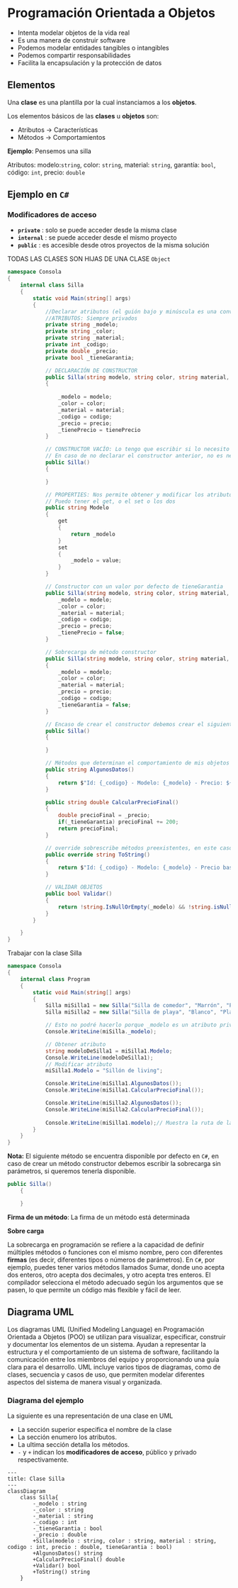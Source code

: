 # Programación Orientada a Objetos

- Intenta modelar objetos de la vida real
- Es una manera de construir software
- Podemos modelar entidades tangibles o intangibles
- Podemos compartir responsabilidades
- Facilita la encapsulación y la protección de datos

## Elementos
 
Una **clase** es una plantilla por la cual instanciamos a los **objetos**.

Los elementos básicos de las **clases** u **objetos** son:

- Atributos $\rightarrow$ Características
- Métodos $\rightarrow$ Comportamientos

__Ejemplo__: Pensemos una silla

Atributos: modelo:`string`, color: `string`, material: `string`, garantía: `bool`, código: `int`, precio: `double`

## Ejemplo en `C#`

### Modificadores de acceso

- **`private`** : solo se puede acceder desde la misma clase
- **`internal`** : se puede acceder desde el mismo proyecto
- **`public`** : es accesible desde otros proyectos de la misma solución

TODAS LAS CLASES SON HIJAS DE UNA CLASE `Object`

```c#
namespace Consola
{
    internal class Silla
    {
        static void Main(string[] args)
        {
            //Declarar atributos (el guión bajo y minúscula es una convención
            //ATRIBUTOS: Siempre privados
            private string _modelo;
            private string _color;
            private string _material;
            private int _codigo;
            private double _precio;
            private bool _tieneGarantia;

            // DECLARACIÓN DE CONSTRUCTOR
            public Silla(string modelo, string color, string material, int codigo, double precio, bool tieneGarantia)
            {
            
                _modelo = modelo;
                _color = color;
                _material = material;
                _codigo = codigo;
                _precio = precio;
                _tienePrecio = tienePrecio
            }

            // CONSTRUCTOR VACÍO: Lo tengo que escribir si lo necesito
            // En caso de no declarar el constructor anterior, no es necesario escribir este
            public Silla()
            {

            }

            // PROPERTIES: Nos permite obtener y modificar los atributos
            // Puedo tener el get, o el set o los dos
            public string Modelo
            {
                get
                {
                    return _modelo
                }
                set
                {
                    _modelo = value;
                }
            }

            // Constructor con un valor por defecto de tieneGarantia
            public Silla(string modelo, string color, string material, int codigo, double precio, ){
                _modelo = modelo;
                _color = color;
                _material = material;
                _codigo = codigo;
                _precio = precio;
                _tienePrecio = false;
            }

            // Sobrecarga de método constructor
            public Silla(string modelo, string color, string material, int codigo, double precio)
            {
                _modelo = modelo;
                _color = color;
                _material = material;
                _precio = precio;
                _codigo = codigo;
                _tieneGarantia = false;
            }

            // Encaso de crear el constructor debemos crear el siguiente método para tenerlo disponible
            public Silla()
            {

            }

            // Métodos que determinan el comportamiento de mis objetos
            public string AlgunosDatos()
            {
                return $"Id: {_codigo} - Modelo: {_modelo} - Precio: ${_precio}"
            }

            public string double CalcularPrecioFinal()
            {
                double precioFinal = _precio;
                if(_tieneGarantia) precioFinal += 200;
                return precioFinal;
            }

            // override sobrescribe métodos preexistentes, en este caso el método ToString
            public override string ToString()
            {
                return $"Id: {_codigo} - Modelo: {_modelo} - Precio base: ${_precio} - Precio final: ${CalcularPrecioFinal()} - Garantia: {_tieneGarantia}"
            }

            // VALIDAR OBJETOS
            public bool Validar()
            {
                return !string.IsNullOrEmpty(_modelo) && !string.isNullOrEmpty(_color) && !string.isNullOrEmpty(_material) && _precio > 0 && _codigo >= 0;
            }
        }

    }
}
```

Trabajar con la clase Silla

```c#
namespace Consola
{
    internal class Program
    {
        static void Main(string[] args)
        {
            Silla miSilla1 = new Silla("Silla de comedor", "Marrón", "Pino", 1500, false);
            Silla miSilla2 = new Silla("Silla de playa", "Blanco", "Plástico", 2, 500);

            // Esto no podré hacerlo porque _modelo es un atributo privado
            Console.WriteLine(miSilla._modelo);

            // Obtener atributo
            string modeloDeSilla1 = miSilla1.Modelo;
            Console.WriteLine(modeloDeSilla1);
            // Modificar atributo
            miSilla1.Modelo = "Sillón de living";

            Console.WriteLine(miSilla1.AlgunosDatos());
            Console.WriteLine(miSilla1.CalcularPrecioFinal());

            Console.WriteLine(miSilla2.AlgunosDatos());
            Console.WriteLine(miSilla2.CalcularPrecioFinal());
            
            Console.WriteLine(miSilla1.modelo);// Muestra la ruta de la clase 
        }
    }
}

```

**Nota:**
El siguiente método se encuentra disponible por defecto en `C#`, en caso de crear un método constructor debemos escribir la sobrecarga sin parámetros, si queremos tenerla disponible.

```c#
public Silla()
    {

    }
```

**Firma de un método**:
La firma de un método está determinada

**Sobre carga**

La sobrecarga en programación se refiere a la capacidad de definir múltiples métodos o funciones con el mismo nombre, pero con diferentes **firmas** (es decir, diferentes tipos o números de parámetros). En `C#`, por ejemplo, puedes tener varios métodos llamados Sumar, donde uno acepta dos enteros, otro acepta dos decimales, y otro acepta tres enteros. El compilador selecciona el método adecuado según los argumentos que se pasen, lo que permite un código más flexible y fácil de leer.

## Diagrama UML

Los diagramas UML (Unified Modeling Language) en Programación Orientada a Objetos (POO) se utilizan para visualizar, especificar, construir y documentar los elementos de un sistema. Ayudan a representar la estructura y el comportamiento de un sistema de software, facilitando la comunicación entre los miembros del equipo y proporcionando una guía clara para el desarrollo. UML incluye varios tipos de diagramas, como de clases, secuencia y casos de uso, que permiten modelar diferentes aspectos del sistema de manera visual y organizada.

### Diagrama del ejemplo

La siguiente es una representación de una clase en UML

- La sección superior especifica el nombre de la clase
- La sección enumero los atributos.
- La ultima sección detalla los métodos.
- `-` y `+` indican los **modificadores de acceso**, público y privado respectivamente.


```mermaid
---
title: Clase Silla
---
classDiagram
    class Silla{
        -_modelo : string
        -_color : string
        -_material : string
        -_codigo : int
        -_tieneGarantia : bool
        -_precio : double
        +Silla(modelo : string, color : string, material : string, codigo : int, precio : double, tieneGarantia : bool)
        +AlgunosDatos() string
        +CalcularPrecioFinal() double
        +Validar() bool
        +ToString() string
    }
```

